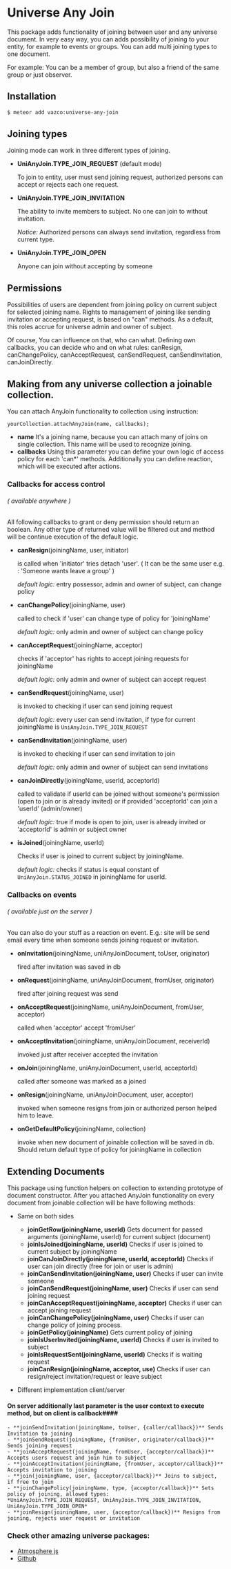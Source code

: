 # Universe Any Join

This package adds functionality of joining between user and any universe document.
In very easy way, you can adds possibility of joining to your entity,
for example to events or groups. You can add multi joining types to one document.

For example:
You can be a member of group, but also a friend of the same group or just observer.

## Installation

```sh
$ meteor add vazco:universe-any-join
```

## Joining types
Joining mode can work in three different types of joining.

- **UniAnyJoin.TYPE_JOIN_REQUEST** (default mode)

    To join to entity, user must send joining request,
    authorized persons can accept or rejects each one request.

- **UniAnyJoin.TYPE_JOIN_INVITATION**

    The ability to invite members to subject.
    No one can join to without invitation.

    *Notice:* Authorized persons can always send invitation, regardless from current type.

- **UniAnyJoin.TYPE_JOIN_OPEN**

    Anyone can join without accepting by someone

## Permissions
Possibilities of users are dependent from joining policy on current subject for selected joining name.
Rights to management of joining like sending invitation or accepting request, is based on "can" methods.
As a default, this roles accrue for universe admin and owner of subject.

Of course, You can influence on that, who can what.
Defining own callbacks, you can decide who and on what rules:
canResign, canChangePolicy, canAcceptRequest, canSendRequest, canSendInvitation, canJoinDirectly.

## Making from any universe collection a joinable collection.
You can attach AnyJoin functionality to collection using instruction:

```
yourCollection.attachAnyJoin(name, callbacks);
```

- **name** It's a joining name, because you can attach many of joins on single collection. This name will be used to recognize joining.
- **callbacks** Using this parameter you can define your own logic of access policy for each 'can*' methods.
    Additionally you can define reaction, which will be executed after actions.


### Callbacks for access control
###### ( available anywhere ) ######
All following callbacks to grant or deny permission should return an boolean.
Any other type of returned value will be filtered out and method will be continue execution of the default logic.

- **canResign**(joiningName, user, initiator)

    is called when 'initiator' tries detach 'user'. ( It can be the same user e.g. : 'Someone wants leave a group' )

    *default logic:* entry possessor, admin and owner of subject, can change policy

- **canChangePolicy**(joiningName, user)

    called to check if 'user' can change type of policy for 'joiningName'

    *default logic:* only admin and owner of subject can change policy

- **canAcceptRequest**(joiningName, acceptor)

    checks if 'acceptor' has rights to accept joining requests for joiningName

    *default logic:* only admin and owner of subject can accept request

- **canSendRequest**(joiningName, user)

    is invoked to checking if user can send joining request

    *default logic:* every user can send invitation, if type for current joiningName is `UniAnyJoin.TYPE_JOIN_REQUEST`

- **canSendInvitation**(joiningName, user)

    is invoked to checking if user can send invitation to join

    *default logic:* only admin and owner of subject can send invitations

- **canJoinDirectly**(joiningName, userId, acceptorId)

    called to validate if userId can be joined without someone's permission (open to join or is already invited)
    or if provided 'acceptorId' can join a 'userId' (admin/owner)

    *default logic:* true if mode is open to join, user is already invited or 'acceptorId' is admin or subject owner

- **isJoined**(joiningName, userId)

    Checks if user is joined to current subject by joiningName.

    *default logic:* checks if status is equal constant of `UniAnyJoin.STATUS_JOINED`
    in joiningName for userId.

### Callbacks on events
###### ( available just on the server ) ######
You can also do your stuff as a reaction on event.
E.g.: site will be send email every time when someone sends joining request or invitation.

- **onInvitation**(joiningName, uniAnyJoinDocument, toUser, originator)

    fired after invitation was saved in db

- **onRequest**(joiningName, uniAnyJoinDocument, fromUser, originator)

    fired after joining request was send

- **onAcceptRequest**(joiningName, uniAnyJoinDocument, fromUser, acceptor)

    called when 'acceptor' accept 'fromUser'

- **onAcceptInvitation**(joiningName, uniAnyJoinDocument, receiverId)

    invoked just after receiver accepted the invitation

- **onJoin**(joiningName, uniAnyJoinDocument, userId, acceptorId)

    called after someone was marked as a joined

- **onResign**(joiningName, uniAnyJoinDocument, user, acceptor)

    invoked when someone resigns from join or authorized person helped him to leave.

- **onGetDefaultPolicy**(joiningName, collection)

    invoke when new document of joinable collection will be saved in db.
    Should return default type of policy for joiningName in collection

## Extending Documents
This package using function helpers on collection to extending prototype of document constructor.
After you attached AnyJoin functionality on every document from joinable collection will be have following methods:

- Same on both sides
    - **joinGetRow(joiningName, userId)** Gets document for passed arguments (joiningName, userId) for current subject (document)
    - **joinIsJoined(joiningName, userId)** Checks if user is joined to current subject by joiningName
    - **joinCanJoinDirectly(joiningName, userId, acceptorId)** Checks if user can join directly (free for join or user is admin)
    - **joinCanSendInvitation(joiningName, user)** Checks if user can invite someone
    - **joinCanSendRequest(joiningName, user)** Checks if user can send joining request
    - **joinCanAcceptRequest(joiningName, acceptor)** Checks if user can accept joining request
    - **joinCanChangePolicy(joiningName, user)** Checks if user can change policy of joining process.
    - **joinGetPolicy(joiningName)** Gets current policy of joining
    - **joinIsUserInvited(joiningName, userId)** Checks if user is invited to subject
    - **joinIsRequestSent(joiningName, userId)** Checks if is waiting request
    - **joinCanResign(joiningName, acceptor, use)** Checks if user can resign/reject invitation/request or leave subject

- Different implementation client/server
#### On server additionally last parameter is the user context to execute method, but on client is callback####

    - **joinSendInvitation(joiningName, toUser, {caller/callback})** Sends Invitation to joining
    - **joinSendRequest(joiningName, {fromUser, originator/callback})** Sends joining request
    - **joinAcceptRequest(joiningName, fromUser, {acceptor/callback})** Accepts users request and join him to subject
    - **joinAcceptInvitation(joiningName, {fromUser, acceptor/callback})** Accepts invitation to joining
    - **join(joiningName, user, {acceptor/callback})** Joins to subject, if free to join
    - **joinChangePolicy(joiningName, type, {acceptor/callback})** Sets policy of joining, allowed types:
    *UniAnyJoin.TYPE_JOIN_REQUEST, UniAnyJoin.TYPE_JOIN_INVITATION, UniAnyJoin.TYPE_JOIN_OPEN*
    - **joinResign(joiningName, user, {acceptor/callback})** Resigns from joining, rejects user request or invitation


### Check other amazing universe packages:

- [Atmosphere js](https://atmospherejs.com/?q=vazco%3Auniverse)
- [Github](https://github.com/search?l=JavaScript&q=meteor-universe&type=Repositories&utf8=%E2%9C%93)

